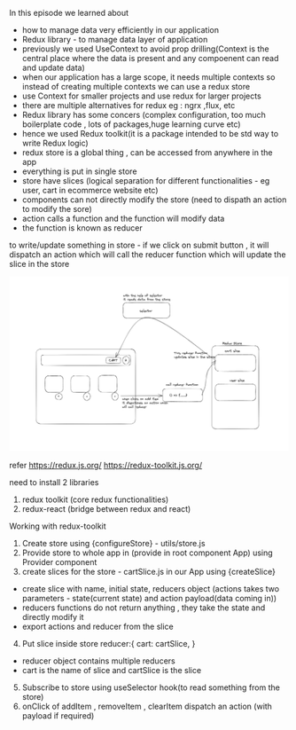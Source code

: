 In this episode we learned about 

- how to manage data very efficiently in our application
- Redux library - to manage data layer of application
- previously we used UseContext to avoid prop drilling(Context is the central place where the data is present and any compoenent can read and update data)
- when our application has a large scope, it needs multiple contexts so instead of creating multiple contexts we can use a redux store
- use Context for smaller projects and use redux for larger projects
- there are multiple alternatives for redux eg : ngrx ,flux, etc
- Redux library has some concers (complex configuration, too much boilerplate code , lots of packages,huge learning curve etc)
- hence we used Redux toolkit(it is a package intended to be std way to write Redux logic)
- redux store is a global thing , can be accessed from anywhere in the app
- everything is put in single store 
- store have slices (logical separation for different functionalities - eg user, cart in ecommerce website etc)
- components can not directly modify the store (need to dispath an action to modify the sore)
- action calls a function and the function will modify data
- the function is known as reducer


to write/update something in store - if we click on submit button , it will dispatch an action which will call the reducer function which will update the slice in the store

 
![](./Code/src/assets/img/redux-store.png)

refer 
https://redux.js.org/
https://redux-toolkit.js.org/

need to install 2 libraries 
1. redux toolkit (core redux functionalities)
2. redux-react (bridge between redux and react)

Working with redux-toolkit
1. Create store using {configureStore} - utils/store.js
2. Provide store to whole app in (provide in root component App) using Provider component
3. create slices for the store - cartSlice.js in our App using {createSlice}
- create slice with name, initial state, reducers object (actions takes two parameters - state(current state) and action payload(data coming in))
- reducers functions do not return anything , they take the state and directly modify it
- export actions and reducer from the slice
4. Put slice inside store
    reducer:{
        cart: cartSlice,
    }
- reducer object contains multiple reducers 
- cart is the name of slice and cartSlice is the slice
5. Subscribe to store using useSelector hook(to read something from the store)
6. onClick of addItem , removeItem , clearItem dispatch an action (with payload if required)